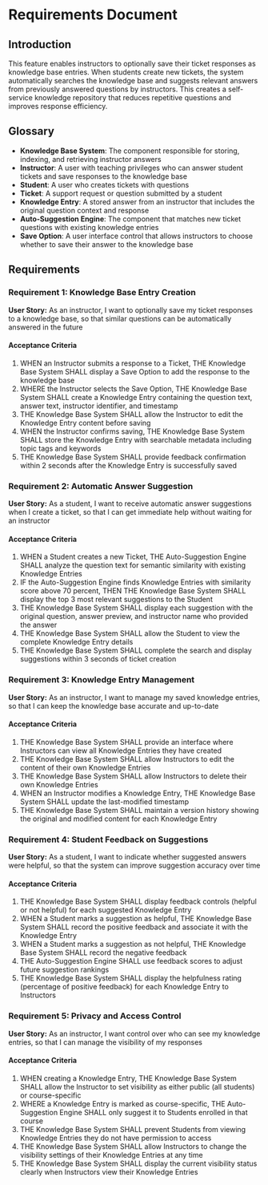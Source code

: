 # Requirements Document

## Introduction

This feature enables instructors to optionally save their ticket responses as knowledge base entries. When students create new tickets, the system automatically searches the knowledge base and suggests relevant answers from previously answered questions by instructors. This creates a self-service knowledge repository that reduces repetitive questions and improves response efficiency.

## Glossary

- **Knowledge Base System**: The component responsible for storing, indexing, and retrieving instructor answers
- **Instructor**: A user with teaching privileges who can answer student tickets and save responses to the knowledge base
- **Student**: A user who creates tickets with questions
- **Ticket**: A support request or question submitted by a student
- **Knowledge Entry**: A stored answer from an instructor that includes the original question context and response
- **Auto-Suggestion Engine**: The component that matches new ticket questions with existing knowledge entries
- **Save Option**: A user interface control that allows instructors to choose whether to save their answer to the knowledge base

## Requirements

### Requirement 1: Knowledge Base Entry Creation

**User Story:** As an instructor, I want to optionally save my ticket responses to a knowledge base, so that similar questions can be automatically answered in the future

#### Acceptance Criteria

1. WHEN an Instructor submits a response to a Ticket, THE Knowledge Base System SHALL display a Save Option to add the response to the knowledge base
2. WHERE the Instructor selects the Save Option, THE Knowledge Base System SHALL create a Knowledge Entry containing the question text, answer text, instructor identifier, and timestamp
3. THE Knowledge Base System SHALL allow the Instructor to edit the Knowledge Entry content before saving
4. WHEN the Instructor confirms saving, THE Knowledge Base System SHALL store the Knowledge Entry with searchable metadata including topic tags and keywords
5. THE Knowledge Base System SHALL provide feedback confirmation within 2 seconds after the Knowledge Entry is successfully saved

### Requirement 2: Automatic Answer Suggestion

**User Story:** As a student, I want to receive automatic answer suggestions when I create a ticket, so that I can get immediate help without waiting for an instructor

#### Acceptance Criteria

1. WHEN a Student creates a new Ticket, THE Auto-Suggestion Engine SHALL analyze the question text for semantic similarity with existing Knowledge Entries
2. IF the Auto-Suggestion Engine finds Knowledge Entries with similarity score above 70 percent, THEN THE Knowledge Base System SHALL display the top 3 most relevant suggestions to the Student
3. THE Knowledge Base System SHALL display each suggestion with the original question, answer preview, and instructor name who provided the answer
4. THE Knowledge Base System SHALL allow the Student to view the complete Knowledge Entry details
5. THE Knowledge Base System SHALL complete the search and display suggestions within 3 seconds of ticket creation

### Requirement 3: Knowledge Entry Management

**User Story:** As an instructor, I want to manage my saved knowledge entries, so that I can keep the knowledge base accurate and up-to-date

#### Acceptance Criteria

1. THE Knowledge Base System SHALL provide an interface where Instructors can view all Knowledge Entries they have created
2. THE Knowledge Base System SHALL allow Instructors to edit the content of their own Knowledge Entries
3. THE Knowledge Base System SHALL allow Instructors to delete their own Knowledge Entries
4. WHEN an Instructor modifies a Knowledge Entry, THE Knowledge Base System SHALL update the last-modified timestamp
5. THE Knowledge Base System SHALL maintain a version history showing the original and modified content for each Knowledge Entry

### Requirement 4: Student Feedback on Suggestions

**User Story:** As a student, I want to indicate whether suggested answers were helpful, so that the system can improve suggestion accuracy over time

#### Acceptance Criteria

1. THE Knowledge Base System SHALL display feedback controls (helpful or not helpful) for each suggested Knowledge Entry
2. WHEN a Student marks a suggestion as helpful, THE Knowledge Base System SHALL record the positive feedback and associate it with the Knowledge Entry
3. WHEN a Student marks a suggestion as not helpful, THE Knowledge Base System SHALL record the negative feedback
4. THE Auto-Suggestion Engine SHALL use feedback scores to adjust future suggestion rankings
5. THE Knowledge Base System SHALL display the helpfulness rating (percentage of positive feedback) for each Knowledge Entry to Instructors

### Requirement 5: Privacy and Access Control

**User Story:** As an instructor, I want control over who can see my knowledge entries, so that I can manage the visibility of my responses

#### Acceptance Criteria

1. WHEN creating a Knowledge Entry, THE Knowledge Base System SHALL allow the Instructor to set visibility as either public (all students) or course-specific
2. WHERE a Knowledge Entry is marked as course-specific, THE Auto-Suggestion Engine SHALL only suggest it to Students enrolled in that course
3. THE Knowledge Base System SHALL prevent Students from viewing Knowledge Entries they do not have permission to access
4. THE Knowledge Base System SHALL allow Instructors to change the visibility settings of their Knowledge Entries at any time
5. THE Knowledge Base System SHALL display the current visibility status clearly when Instructors view their Knowledge Entries
